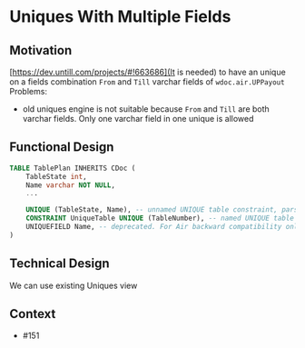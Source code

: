 # Uniques With Multiple Fields

## Motivation

[https://dev.untill.com/projects/#!663686](It is needed) to have an unique on a fields combination `From` and `Till` varchar fields of `wdoc.air.UPPayout`
Problems: 
- old uniques engine is not suitable because `From` and `Till` are both varchar fields. Only one varchar field in one unique is allowed

## Functional Design

```sql
TABLE TablePlan INHERITS CDoc (
    TableState int,
    Name varchar NOT NULL,
    ...

    UNIQUE (TableState, Name), -- unnamed UNIQUE table constraint, parser generates unique QName `main.TablePlan$uniques$01` automatically
    CONSTRAINT UniqueTable UNIQUE (TableNumber), -- named UNIQUE table constraint. Parser generates unique QName `main.TablePlan$uniques$UniqueTable` automatically
    UNIQUEFIELD Name, -- deprecated. For Air backward compatibility only. No according `IUnique` is generated
)
```

## Technical Design

We can use existing Uniques view

## Context
- #151 